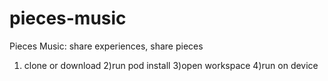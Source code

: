 # pieces-music
Pieces Music:  share experiences, share pieces


1) clone or download
2)run pod install
3)open workspace
4)run on device
